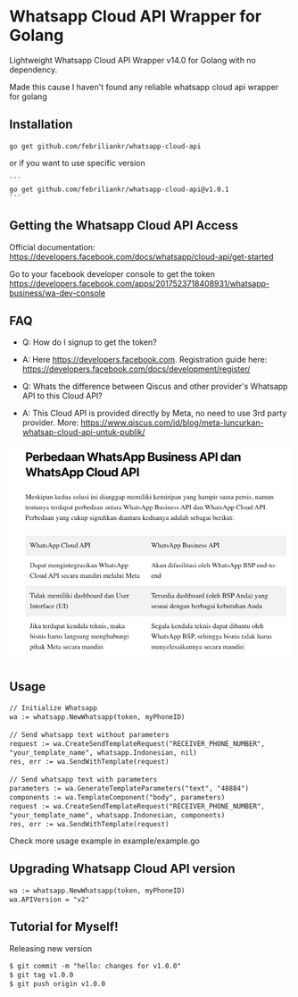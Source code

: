 # Whatsapp Cloud API Wrapper for Golang

Lightweight Whatsapp Cloud API Wrapper v14.0 for Golang with no dependency.

Made this cause I haven't found any reliable whatsapp cloud api wrapper for golang

## Installation

```
go get github.com/febriliankr/whatsapp-cloud-api
```

or if you want to use specific version

    ```
    go get github.com/febriliankr/whatsapp-cloud-api@v1.0.1
    ```

## Getting the Whatsapp Cloud API Access

Official documentation: https://developers.facebook.com/docs/whatsapp/cloud-api/get-started

Go to your facebook developer console to get the token https://developers.facebook.com/apps/2017523718408931/whatsapp-business/wa-dev-console

## FAQ

- Q: How do I signup to get the token?
- A: Here https://developers.facebook.com. Registration guide here: https://developers.facebook.com/docs/development/register/

- Q: Whats the difference between Qiscus and other provider's Whatsapp API to this Cloud API?
- A: This Cloud API is provided directly by Meta, no need to use 3rd party provider.
  More: https://www.qiscus.com/id/blog/meta-luncurkan-whatsap-cloud-api-untuk-publik/

![The difference](assets/difference_by_qiscus_blog.png)

## Usage

```
// Initialize Whatsapp
wa := whatsapp.NewWhatsapp(token, myPhoneID)

// Send whatsapp text without parameters
request := wa.CreateSendTemplateRequest("RECEIVER_PHONE_NUMBER", "your_template_name", whatsapp.Indonesian, nil)
res, err := wa.SendWithTemplate(request)

// Send whatsapp text with parameters
parameters := wa.GenerateTemplateParameters("text", "48884")
components := wa.TemplateComponent("body", parameters)
request := wa.CreateSendTemplateRequest("RECEIVER_PHONE_NUMBER", "your_template_name", whatsapp.Indonesian, components)
res, err := wa.SendWithTemplate(request)
```

Check more usage example in example/example.go

## Upgrading Whatsapp Cloud API version

```
wa := whatsapp.NewWhatsapp(token, myPhoneID)
wa.APIVersion = "v2"
```

## Tutorial for Myself!

Releasing new version

```
$ git commit -m "hello: changes for v1.0.0"
$ git tag v1.0.0
$ git push origin v1.0.0
```
